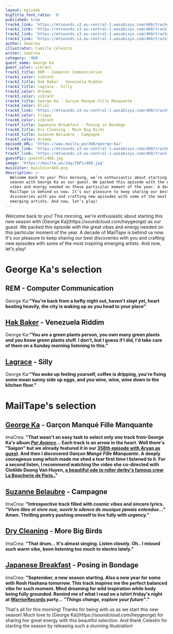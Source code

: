 ```yaml
---
layout: episode
bigTitle_font_ratio: '6'
published: true
track4_link: 'https://mtsounds.s3.eu-central-1.wasabisys.com/460/track4.mp3'
track1_link: 'https://mtsounds.s3.eu-central-1.wasabisys.com/460/track1.mp3'
track2_link: 'https://mtsounds.s3.eu-central-1.wasabisys.com/460/track2.mp3'
track3_link: 'https://mtsounds.s3.eu-central-1.wasabisys.com/460/track3.mp3'
author: ImaCrea
illustrator: Camille Célestin
writer: ImaCrea
category: '460'
guest_name: George Ka
guest_color: vibrant
track1_title: REM - Computer Communication
track1_color: vibrant
track2_title: Hak Baker - Venezuela Riddim
track3_title: Lagrace - Silly
track2_color: dreamy
track3_color: vibrant
track4_title: George Ka - Garçon Manqué Fille Manquante
track4_color: bliss
track5_link: 'https://mtsounds.s3.eu-central-1.wasabisys.com/460/track5.mp3'
track5_color: trippy
track6_color: vibrant
track7_title: Japanese Breakfast - Posing in Bondage
track6_title: Dry Cleaning - More Big Birds
track5_title: Suzanne Belaubre - Campagne
track7_color: dreamy
episode_URL: 'https://www.mailta.pe/460/george-ka/'
track6_link: 'https://mtsounds.s3.eu-central-1.wasabisys.com/460/track6.mp3'
track7_link: 'https://mtsounds.s3.eu-central-1.wasabisys.com/460/track7.mp3'
guestPic: guestPic460.jpg
image: 'https://mailta.pe/img/fbPic460.jpg'
musiColor: musiColor460.png
description: >-
  Welcome back to you! This morning, we’re enthusiastic about starting this new
  season with George Ka as our guest. We packed this episode with the great
  vibes and energy needed on these particular moment of the year. A decade of
  MailTape is behind us now. It’s our pleasure to keep sharing our best
  discoveries with you and crafting new episodes with some of the most inspiring
  emerging artists. And now, let’s play!
---
```

<p id="introduction">Welcome back to you! This morning, we're enthusiastic about starting this new season with [George Ka](https://soundcloud.com/heygeorge) as our guest. We packed this episode with the great vibes and energy needed on this particular moment of the year. A decade of MailTape is behind us now. It's our pleasure to keep sharing our best discoveries with you and crafting new episodes with some of the most inspiring emerging artists. And now, let's play!</p>

# George Ka's selection

## REM - Computer Communication
George Ka:**"**You're back from a hefty night out, haven't slept yet, heart beating heavily, the city is waking up as you head to your place**"**

## [Hak Baker](https://soundcloud.com/hakbaker) - Venezuela Riddim 
George Ka:**"**You are a green plants person, you own many green plants and you know green plants stuff. I don't, but I guess if I did, I'd take care of them on a Sunday morning listening to this.**"**

## [Lagrace](https://soundcloud.com/lagrace-sc) - Silly
George Ka:**"**You woke up feeling yourself, coffee is dripping, you're fixing some mean sunny side up eggs, and you wine, wine, wine down to the kitchen floor.**"**

# MailTape's selection

## [George Ka](https://soundcloud.com/heygeorge) -  Garçon Manqué Fille Manquante 
ImaCrea: **"**That wasn't an easy task to select only one track from George Ka's album [*Par Avance*](https://soundcloud.com/heygeorge/sets/par-avance-ep)... Each track is an arrow in the heart. Well there's "Saigon" but we already featured it in our [358th episode with Aryan as guest](https://www.mailta.pe/385/aryane). And then I discovered *Garçon Mangé Fille Manquante*. A deeply courageous song which made me shed a tear first time I listened to it. For a second listen, I recommend watching the video she co-directed with Clotilde Duong Van Huyen, [a beautiful ode to roller derby's famous crew La Boucherie de Paris..](https://invidious.fdn.fr/watch?v=kWl6cuOP2w0)**"**

## [Suzanne Belaubre](https://souterraine.biz/album/diy) - Campagne
ImaCrea: **"**Introspective track filled with cosmic vibes and sincere lyrics. *"Vivre libre et vivre nue, ouvrir le silence de musique jamais entendue..."* Amen. Thrilling poetry pushing oneself to live fully with urgency.**"**

## [Dry Cleaning](https://drycleaningband.com/) - More Big Birds
ImaCrea: **"**That drum... It's almost singing. Listen closely. Oh.. I missed such warm vibe, been listening too much to electro lately.**"**

## [Japanese Breakfast](https://michellezauner.bandcamp.com/releases) - Posing in Bondage
ImaCrea: **"**September, a new season starting. Also a new year for some with Rosh Hashana tomorrow. This track inspires me the perfect balanced vibe for such moment. Mind dreaming for wild inspiration while body being fully grounded. Remind me of what I read on a tshirt friday's night at [WarriorRecords](https://www.warriorecords.com/) party... *"Things change, explore your future"*.**"** 

<p id="outroduction">That's all for this morning! Thanks for being with us as we start this new season! Much love to [George Ka](https://soundcloud.com/heygeorge) for sharing her great energy with this beautiful selection. And thank Celestin for starting the season by releasing such a stunning illustration!</p>
